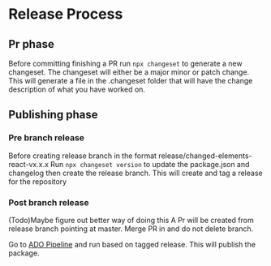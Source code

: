 # Release Process

## Pr phase

Before committing finishing a PR run `npx changeset` to generate a new changeset. The changeset will either be a major minor or patch change.
This will generate a file in the .changeset folder that will have the change description of what you have worked on.

## Publishing phase

### Pre branch release

Before creating release branch in the format release/changed-elements-react-vx.x.x
Run `npx changeset version` to update the package.json and changelog then create the release branch.
This will create and tag a release for the repository

### Post branch release

(Todo)Maybe figure out better way of doing this
A Pr will be created from release branch pointing at master. Merge PR in and do not delete branch.

Go to [ADO Pipeline](https://bentleycs.visualstudio.com/iModelTechnologies/_build?definitionId=9397) and run based on tagged release. This will publish the package.
